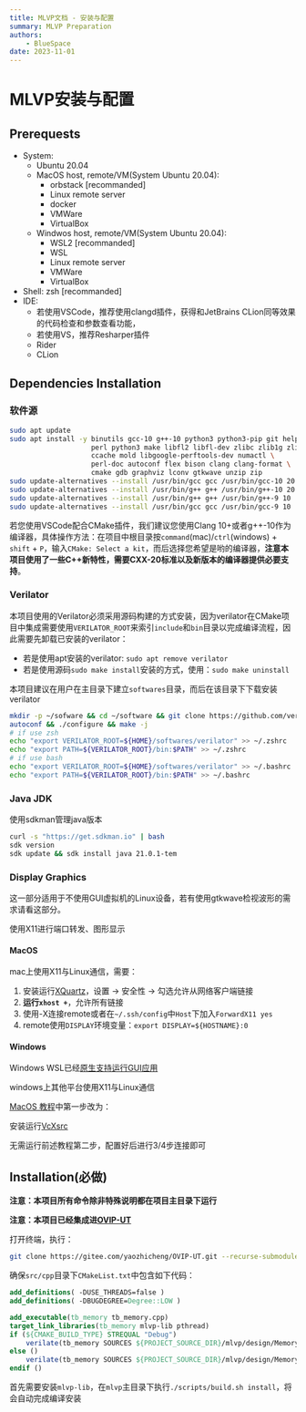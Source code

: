 ```yaml
---
title: MLVP文档 - 安装与配置
summary: MLVP Preparation
authors:
    - BlueSpace
date: 2023-11-01
---
```


# MLVP安装与配置

## Prerequests

- System:
    - Ubuntu 20.04
    - MacOS host, remote/VM(System Ubuntu 20.04):
        - orbstack [recommanded]
        - Linux remote server
        - docker
        - VMWare
        - VirtualBox
    - Windwos host, remote/VM(System Ubuntu 20.04):
        - WSL2 [recommanded]
        - WSL
        - Linux remote server
        - VMWare
        - VirtualBox
- Shell: zsh [recommanded]
- IDE:
    - 若使用VSCode，推荐使用clangd插件，获得和JetBrains CLion同等效果的代码检查和参数查看功能，
    - 若使用VS，推荐Resharper插件
    - Rider
    - CLion

## Dependencies Installation

### 软件源

```sh
sudo apt update
sudo apt install -y binutils gcc-10 g++-10 python3 python3-pip git help2man \
                    perl python3 make libfl2 libfl-dev zlibc zlib1g zlib1g-dev \
                    ccache mold libgoogle-perftools-dev numactl \
                    perl-doc autoconf flex bison clang clang-format \
                    cmake gdb graphviz lconv gtkwave unzip zip
sudo update-alternatives --install /usr/bin/gcc gcc /usr/bin/gcc-10 20
sudo update-alternatives --install /usr/bin/g++ g++ /usr/bin/g++-10 20
sudo update-alternatives --install /usr/bin/g++ g++ /usr/bin/g++-9 10
sudo update-alternatives --install /usr/bin/gcc gcc /usr/bin/gcc-9 10
```

若您使用VSCode配合CMake插件，我们建议您使用Clang 10+或者g++-10作为编译器，具体操作方法：在项目中根目录按`command`(mac)/`ctrl`(windows) + `shift` + `P`，输入`CMake: Select a kit`，而后选择您希望是哟的编译器，**注意本项目使用了一些C++新特性，需要CXX-20标准以及新版本的编译器提供必要支持**。

### Verilator

本项目使用的Verilator必须采用源码构建的方式安装，因为verilator在CMake项目中集成需要使用`VERILATOR_ROOT`来索引`include`和`bin`目录以完成编译流程，因此需要先卸载已安装的verilator：

- 若是使用apt安装的verilator: `sudo apt remove verilator`
- 若是使用源码`sudo make install`安装的方式，使用：`sudo make uninstall`

本项目建议在用户在主目录下建立`softwares`目录，而后在该目录下下载安装verilator

```sh
mkdir -p ~/sofware && cd ~/software && git clone https://github.com/verilator/verilator && cd verilator
autoconf && ./configure && make -j
# if use zsh
echo "export VERILATOR_ROOT=${HOME}/softwares/verilator" >> ~/.zshrc
echo "export PATH=${VERILATOR_ROOT}/bin:$PATH" >> ~/.zshrc
# if use bash
echo "export VERILATOR_ROOT=${HOME}/softwares/verilator" >> ~/.bashrc
echo "export PATH=${VERILATOR_ROOT}/bin:$PATH" >> ~/.bashrc
```

### Java JDK

使用sdkman管理java版本

```sh
curl -s "https://get.sdkman.io" | bash
sdk version
sdk update && sdk install java 21.0.1-tem
```

### Display Graphics

这一部分适用于不使用GUI虚拟机的Linux设备，若有使用gtkwave检视波形的需求请看这部分。

使用X11进行端口转发、图形显示

#### MacOS

mac上使用X11与Linux通信，需要：

1. 安装运行[XQuartz](https://www.xquartz.org)，设置 $\rightarrow$ 安全性 $\rightarrow$ 勾选允许从网络客户端链接
2. **运行`xhost +`**，允许所有链接
3. 使用-X连接remote或者在`~/.ssh/config`中`Host`下加入`ForwardX11 yes`
4. remote使用`DISPLAY`环境变量：`export DISPLAY=${HOSTNAME}:0`

#### Windows

Windows WSL已经[原生支持运行GUI应用](https://learn.microsoft.com/en-us/windows/wsl/tutorials/gui-apps)

windows上其他平台使用X11与Linux通信

[MacOS 教程](#macos)中第一步改为：

安装运行[VcXsrc](https://sourceforge.net/projects/vcxsrv/)

无需运行前述教程第二步，配置好后进行3/4步连接即可

## Installation(必做)

**注意：本项目所有命令除非特殊说明都在项目主目录下运行**

**注意：本项目已经集成进[OVIP-UT](https://gitee.com/yaozhicheng/OVIP-UT)**

打开终端，执行：

```sh
git clone https://gitee.com/yaozhicheng/OVIP-UT.git --recurse-submodules
```

确保`src/cpp`目录下`CMakeList.txt`中包含如下代码：

```cmake
add_definitions( -DUSE_THREADS=false )
add_definitions( -DBUGDEGREE=Degree::LOW )

add_executable(tb_memory tb_memory.cpp)
target_link_libraries(tb_memory mlvp-lib pthread)
if (${CMAKE_BUILD_TYPE} STREQUAL "Debug")
    verilate(tb_memory SOURCES ${PROJECT_SOURCE_DIR}/mlvp/design/Memory/memory.sv TOP_MODULE memory COVERAGE OPT_SLOW TRACE)
else ()
    verilate(tb_memory SOURCES ${PROJECT_SOURCE_DIR}/mlvp/design/Memory/memory.sv TOP_MODULE memory COVERAGE OPT_FAST TRACE)
endif ()
```

首先需要安装`mlvp-lib`，在`mlvp`主目录下执行`./scripts/build.sh install`，将会自动完成编译安装
